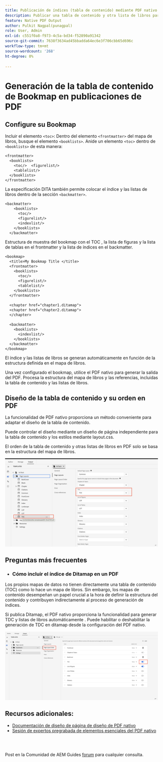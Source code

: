 ```yaml
---
title: Publicación de índices (tabla de contenido) mediante PDF nativo
description: Publicar una tabla de contenido y otra lista de libros para su mapa de datos con NativePDF
feature: Native PDF Output
author: Pulkit Nagpal(punagpal)
role: User, Admin
exl-id: c551f0a8-f973-4c5a-bd34-f52890a91342
source-git-commit: 7638f3634ad45bbadda64ec6e3f706cbb65d696c
workflow-type: tm+mt
source-wordcount: '268'
ht-degree: 0%

---
```


# Generación de la tabla de contenido de Bookmap en publicaciones de PDF

## Configure su Bookmap

Incluir el elemento `<toc>`:
Dentro del elemento `<frontmatter>` del mapa de libros, busque el elemento `<booklists>`.  Anide un elemento `<toc>` dentro de `<booklists>` de esta manera:

```
<frontmatter>
  <booklists>
    <toc/>  <figurelist/>
    <tablelist/>
  </booklists>
</frontmatter>
```

La especificación DITA también permite colocar el índice y las listas de libros dentro de la sección `<backmatter>`.


```
<backmatter>
    <booklists>
      <toc/>
      <figurelist/>
      <indexlist/>
    </booklists>
  </backmatter>
```

Estructura de muestra del bookmap con el TOC , la lista de figuras y la lista de tablas en el frontmatter y la lista de índices en el backmatter.

```
<bookmap>
  <title>My Bookmap Title </title>
  <frontmatter>
    <booklists>
      <toc/>
      <figurelist/>
      <tablelist/>
    </booklists>
  </frontmatter>

  <chapter href="chapter1.ditamap">
  <chapter href="chapter2.ditamap">
  </chapter>

  <backmatter>
    <booklists>
      <indexlist/>
    </booklists>
  </backmatter>
</bookmap>
```

El índice y las listas de libros se generan automáticamente en función de la estructura definida en el mapa de libros.

Una vez configurado el bookmap, utilice el PDF nativo para generar la salida del PDF. Procesa la estructura del mapa de libros y las referencias, incluidas la tabla de contenido y las listas de libros.

## Diseño de la tabla de contenido y su orden en PDF

La funcionalidad de PDF nativo proporciona un método conveniente para adaptar el diseño de la tabla de contenido.

Puede controlar el diseño mediante un diseño de página independiente para la tabla de contenido y los estilos mediante layout.css.

El orden de la tabla de contenido y otras listas de libros en PDF solo se basa en la estructura del mapa de libros.

![toc](../assets/publishing/toc.png)


## Preguntas más frecuentes

- ### Cómo incluir el índice de Ditamap en un PDF

Los propios mapas de datos no tienen directamente una tabla de contenido (TOC) como lo hace un mapa de libros. Sin embargo, los mapas de contenido desempeñan un papel crucial a la hora de definir la estructura del contenido y contribuyen indirectamente al proceso de generación de índices.

Si publica Ditamap, el PDF nativo proporciona la funcionalidad para generar TDC y listas de libros automáticamente . Puede habilitar o deshabilitar la generación de TDC en ditamap desde la configuración del PDF nativo.

![Habilitar Deshabilitar TDC](../assets/publishing/pageorder.png)

## Recursos adicionales:

- [Documentación de diseño de página de diseño de PDF nativo](https://experienceleague.adobe.com/en/docs/experience-manager-guides/using/install-guide/on-prem-ig/output-gen-config/config-native-pdf-publish/design-page-layout)
- [Sesión de expertos pregrabada de elementos esenciales del PDF nativo](https://experienceleague.adobe.com/en/docs/experience-manager-guides/using/knowledge-base/expert-session/native-pdf-publishing-essentials-feb23)

<br>
<br>

Post en la Comunidad de AEM Guides [forum](https://experienceleaguecommunities.adobe.com/t5/experience-manager-guides/ct-p/aem-xml-documentation) para cualquier consulta.



